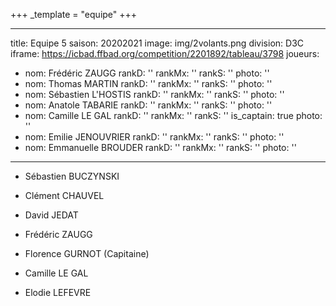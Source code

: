 +++
_template = "equipe"
+++

---
title: Equipe 5
saison: 20202021
image: img/2volants.png
division: D3C
iframe: https://icbad.ffbad.org/competition/2201892/tableau/3798
joueurs:
- nom: Frédéric ZAUGG
  rankD: ''
  rankMx: ''
  rankS: ''
  photo: ''
- nom: Thomas MARTIN
  rankD: ''
  rankMx: ''
  rankS: ''
  photo: ''
- nom: Sébastien L'HOSTIS
  rankD: ''
  rankMx: ''
  rankS: ''
  photo: ''
- nom: Anatole TABARIE
  rankD: ''
  rankMx: ''
  rankS: ''
  photo: ''
- nom: Camille LE GAL
  rankD: ''
  rankMx: ''
  rankS: ''
  is_captain: true
  photo: ''
- nom: Emilie JENOUVRIER
  rankD: ''
  rankMx: ''
  rankS: ''
  photo: ''
- nom: Emmanuelle BROUDER
  rankD: ''
  rankMx: ''
  rankS: ''
  photo: ''

---
* Sébastien BUCZYNSKI


* Clément CHAUVEL


* David JEDAT


* Frédéric ZAUGG


* Florence GURNOT (Capitaine)


* Camille LE GAL


* Elodie LEFEVRE
